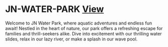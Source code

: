 # JN-WATER-PARK <a href="https://kdmewal.github.io/JN-WATER-PARK/">View</a>
Welcome to JN Water Park, where aquatic adventures and endless fun await! Nestled in the heart of nature, our park offers a refreshing escape for families and thrill-seekers alike. Dive into excitement with our thrilling water slides, relax in our lazy river, or make a splash in our wave pool.
